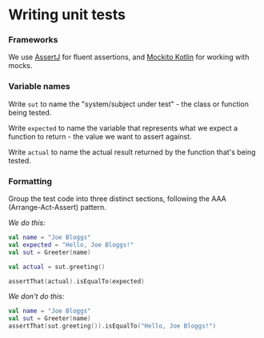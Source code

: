 # Writing unit tests


### Frameworks

We use [AssertJ](https://assertj.github.io/doc/#assertj-overview) for fluent assertions, and [Mockito Kotlin](https://github.com/nhaarman/mockito-kotlin) for working with mocks.

### Variable names
Write `sut` to name the "system/subject under test" -  the class or function being tested.

Write `expected` to name the variable that represents what we expect a function to return - the value we want to assert against.

Write `actual` to name the actual result returned by  the function that's being tested.


### Formatting

Group the test code into three distinct sections, following the AAA (Arrange-Act-Assert) pattern.

_We do this:_
```kotlin
val name = "Joe Bloggs"
val expected = "Hello, Joe Bloggs!"
val sut = Greeter(name)

val actual = sut.greeting()

assertThat(actual).isEqualTo(expected)
```

_We don't do this:_
```kotlin
val name = "Joe Bloggs"
val sut = Greeter(name)
assertThat(sut.greeting()).isEqualTo("Hello, Joe Bloggs!")
```
